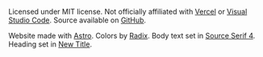 Licensed under MIT license. Not officially affiliated with [Vercel](https://vercel.com) or [Visual Studio Code](https://code.visualstudio.com). Source available on [GitHub](https://github.com/kyswtn/vscode-vercel).

Website made with [Astro](https://astro.build). Colors by [Radix](https://www.radix-ui.com/colors). Body text set in [Source Serif 4](https://github.com/adobe-fonts/source-serif). Heading set in [New Title](https://www.fontshare.com/fonts/new-title).
